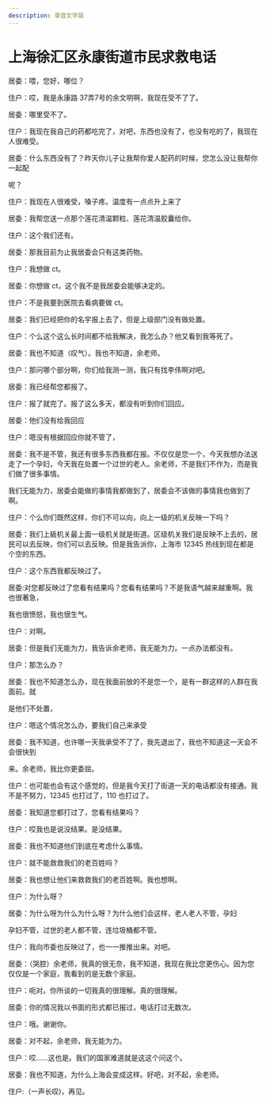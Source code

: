 ```yaml
---
description: 录音文字版
---
```


# 上海徐汇区永康街道市民求救电话

居委：喂，您好，哪位？

住户：哎，我是永康路 37弄7号的余文明啊，我现在受不了了。

居委：哪里受不了。

住户：我现在我自己的药都吃完了，对吧，东西也没有了，也没有吃的了，我现在人很难受。

居委：什么东西没有了？昨天你儿子让我帮你爱人配药的时候，您怎么没让我帮你一起配

呢？

住户：我现在人很难受，嗓子疼。温度有一点点升上来了

居委：我帮您送一点那个莲花清温颗粒、莲花清温胶囊给你。

住户：这个我们还有。

居委：那我目前为止我居委会只有这类药物。

住户：我想做 ct。

居委：你想做 ct，这个我不是我居委会能够决定的。

住户：不是我要到医院去看病要做 ct。

居委：我们已经把你的名宇报上去了，但是上级部门没有做处置。

住户：个么这个这么长时间都不给我解决，我怎么办？他又看到我等死了。

居委：我也不知道（叹气）。我也不知道，余老师。

住户：那问哪个部分啊，你们给我测一测，我只有找李伟啊对吧。

居委：我已经帮您都报了。

住户：报了就完了。报了这么多天，都没有听到你们回应。

居委：他们没有给我回应

住户：嗯没有根据回应你就不管了，

居委：我不是不管，我还有很多东西我都在报。不仅仅是您一个，今天我想办法送走了一个孕妇，今天我在处置一个过世的老人。余老师，不是我们不作为，而是我们做了很多事情。

我们无能为力，居委会能做的事情我都做到了，居委会不该做的事情我也做到了啊。

住户：个么你们既然这样，你们不可以向，向上一级的机关反映一下吗？

居委：我们上級机关最上面一级机关就是街道。区级机关我们是反映不上去的，居民可以去反映，你们可以去反映。但是我告派你，上海市 12345 热线到现在都是个空的东西。

住户：这个东西我都反映过了。

居委:对您都反映过了您看有结果吗？您看有结果吗？不是我语气越来越重啊。我也很著急，

我也很愤怒，我也很生气。

住户：对啊。

居委：但是我们无能为力，我告诉余老师，我无能为力。一点办法都没有。

住户：那怎么办？

居委：我也不知道怎么办，现在我面前放的不是您一个，是有一群这样的人群在我面前。就

是他们不处置，

住户：嗯这个情况怎么办，要我们自己来承受

居委：我不知道，也许哪一天我承受不了了，我先退出了，我也不知道这一天会不会很快到

来。余老师，我比你更委屈。

住户：也可能也会有这个感觉的，但是我今天打了街道一天的电话都没有接通。我不是不努力，12345 也打过了，110 也打过了。

居委：我知道您都打过了，您看有结果吗？

住户：哎我也是说没结果。是没结果。

居委：我也不知道他们到底在考虑什么事情。

住户：就不能救救我们的老百姓吗？

居委：我也想让他们来救救我们的老百姓啊。我也想啊。

住户：为什么呀？

居委：为什么呀为什么为什么呀？为什么他们会这样，老人老人不管，孕妇

孕妇不管，过世的老人都不管，连垃圾桶都不管。

住户：我向市委也反映过了，也一一推推出来。对吧。

居委：（哭腔）余老师，我真的很无奈，我不知道，我现在我比您更伤心。因为您仅仅是一个家庭，我看到的是无数个家庭。

住户：呃对。你所谈的一切我真的很理解。真的很理解。

居委：你的情况我以书面的形式都已报过，电话打过无数次。

住户：哦。谢谢你。

居委：对不起，余老师，我无能为力。

住户：哎……这也是。我们的国家难道就是这这个问这个。

居委：我也不知道，为什么上海会变成这样。好吧，对不起，余老师。

住户:（一声长叹)，再见。
